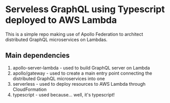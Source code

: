# Serveless GraphQL using Typescript deployed to AWS Lambda

This is a simple repo making use of Apollo Federation to architect distributed GraphQL microservices on Lambdas.

## Main dependencies

1. apollo-server-lambda - used to build GraphQL server on Lambda
2. apollo/gateway - used to create a main entry point connecting the distributed GraphQL microservices into one
3. serverless - used to deploy resources to AWS Lambda through CloudFormation
4. typescript - used because... well, it's typescript!
